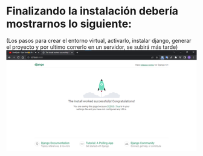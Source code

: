 # Finalizando la instalación debería mostrarnos lo siguiente:
(Los pasos para crear el entorno virtual, activarlo, instalar django, generar el proyecto y por ultimo correrlo en un servidor, se subirá más tarde)
![Upps no se pudo cargar la imagen django_instalacion_exitosa](https://raw.githubusercontent.com/GastonRafaelCaliva/images/main/Django/django_instalacion_exitosa.png)
